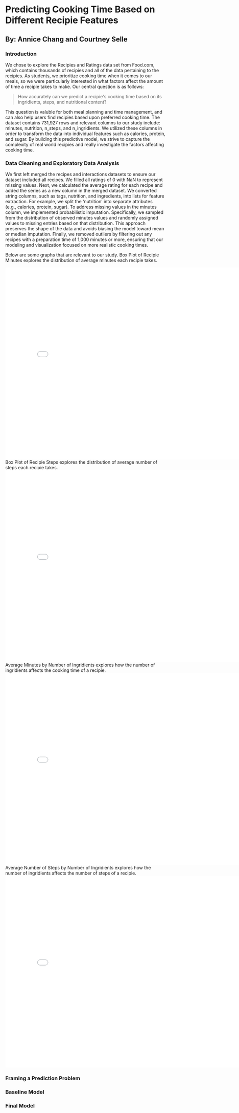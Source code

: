 # Predicting Cooking Time Based on Different Recipie Features 
## By: Annice Chang and Courtney Selle
### Introduction 
We chose to explore the Recipies and Ratings data set from Food.com, which contains thousands of recipies and all of the data pertaining to the recipies. As students, we prioritize cooking time when it comes to our meals, so we were particularly interested in what factors affect the amount of time a recipie takes to make. Our central question is as follows: 
> How accurately can we predict a recipie's cooking time based on its ingridients, steps, and nutritional content?

This question is valuble for both meal planning and time management, and can also help users find recipies based upon preferred cooking time. The dataset contains 731,927 rows and relevant columns to our study include: minutes, nutrition, n_steps, and n_ingridients. We utilized these columns in order to transform the data into individual features such as calories, protein, and sugar. By building this predictive model, we strive to capture the complexity of real world recipies and really investigate the factors affecting cooking time. 

### Data Cleaning and Exploratory Data Analysis
We first left merged the recipes and interactions datasets to ensure our dataset included all recipes. We filled all ratings of 0 with NaN to represent missing values. Next, we calculated the average rating for each recipe and added the series as a new column in the merged dataset. We converted string columns, such as tags, nutrition, and ingredients, into lists for feature extraction. For example, we split the ‘nutrition’ into separate attributes (e.g., calories, protein, sugar). To address missing values in the minutes column, we implemented probabilistic imputation. Specifically, we sampled from the distribution of observed minutes values and randomly assigned values to missing entries based on that distribution. This approach preserves the shape of the data and avoids biasing the model toward mean or median imputation. Finally, we removed outliers by filtering out any recipes with a preparation time of 1,000 minutes or more, ensuring that our modeling and visualization focused on more realistic cooking times.

Below are some graphs that are relevant to our study. 
Box Plot of Recipie Minutes explores the distribution of average minutes each recipie takes. 
<iframe
 src="univariate1.html"
 width="800"
 height="600"
 frameborder="0"
 ></iframe>
Box Plot of Recipie Steps explores the distribution of average number of steps each recipie takes. 
 <iframe
 src="univariate2.html"
 width="800"
 height="600"
 frameborder="0"
 ></iframe>
Average Minutes by Number of Ingridients explores how the number of ingridients affects the cooking time of a recipie. 
 <iframe
 src="bivariate1.html"
 width="800"
 height="600"
 frameborder="0"
 ></iframe>
Average Number of Steps by Number of Ingridients explores how the number of ingridients affects the number of steps of a recipie.
 <iframe
 src="bivariate2.html"
 width="800"
 height="600"
 frameborder="0"
 ></iframe>
 
### Framing a Prediction Problem

### Baseline Model

### Final Model 
